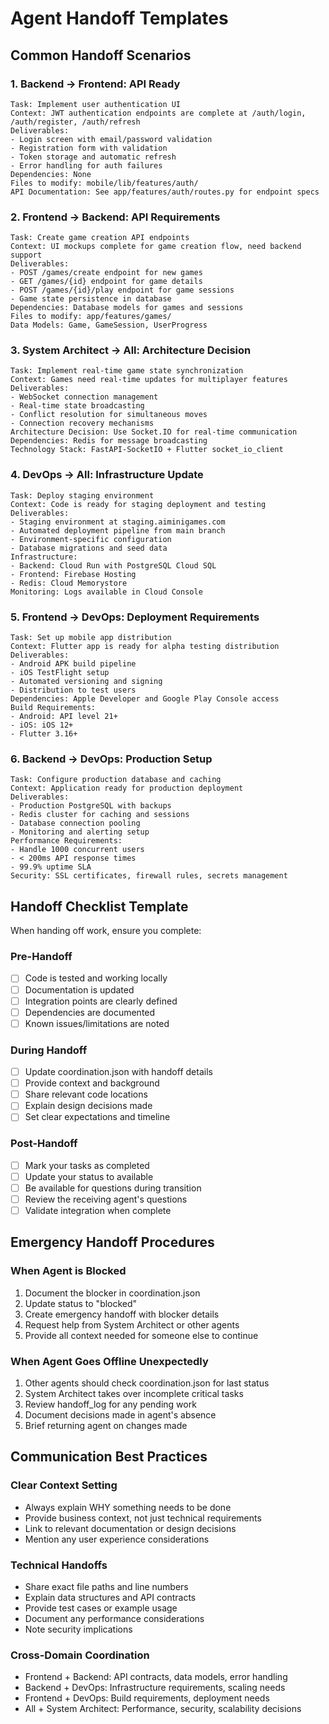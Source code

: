 # Agent Handoff Templates

## Common Handoff Scenarios

### 1. Backend → Frontend: API Ready
```
Task: Implement user authentication UI
Context: JWT authentication endpoints are complete at /auth/login, /auth/register, /auth/refresh
Deliverables:
- Login screen with email/password validation
- Registration form with validation
- Token storage and automatic refresh
- Error handling for auth failures
Dependencies: None
Files to modify: mobile/lib/features/auth/
API Documentation: See app/features/auth/routes.py for endpoint specs
```

### 2. Frontend → Backend: API Requirements
```
Task: Create game creation API endpoints
Context: UI mockups complete for game creation flow, need backend support
Deliverables:
- POST /games/create endpoint for new games
- GET /games/{id} endpoint for game details
- POST /games/{id}/play endpoint for game sessions
- Game state persistence in database
Dependencies: Database models for games and sessions
Files to modify: app/features/games/
Data Models: Game, GameSession, UserProgress
```

### 3. System Architect → All: Architecture Decision
```
Task: Implement real-time game state synchronization
Context: Games need real-time updates for multiplayer features
Deliverables:
- WebSocket connection management
- Real-time state broadcasting
- Conflict resolution for simultaneous moves
- Connection recovery mechanisms  
Architecture Decision: Use Socket.IO for real-time communication
Dependencies: Redis for message broadcasting
Technology Stack: FastAPI-SocketIO + Flutter socket_io_client
```

### 4. DevOps → All: Infrastructure Update
```
Task: Deploy staging environment
Context: Code is ready for staging deployment and testing
Deliverables:
- Staging environment at staging.aiminigames.com
- Automated deployment pipeline from main branch
- Environment-specific configuration
- Database migrations and seed data
Infrastructure: 
- Backend: Cloud Run with PostgreSQL Cloud SQL
- Frontend: Firebase Hosting
- Redis: Cloud Memorystore
Monitoring: Logs available in Cloud Console
```

### 5. Frontend → DevOps: Deployment Requirements
```
Task: Set up mobile app distribution
Context: Flutter app is ready for alpha testing distribution
Deliverables:
- Android APK build pipeline
- iOS TestFlight setup
- Automated versioning and signing
- Distribution to test users
Dependencies: Apple Developer and Google Play Console access
Build Requirements: 
- Android: API level 21+
- iOS: iOS 12+
- Flutter 3.16+
```

### 6. Backend → DevOps: Production Setup
```
Task: Configure production database and caching
Context: Application ready for production deployment
Deliverables:
- Production PostgreSQL with backups
- Redis cluster for caching and sessions
- Database connection pooling
- Monitoring and alerting setup
Performance Requirements:
- Handle 1000 concurrent users
- < 200ms API response times
- 99.9% uptime SLA
Security: SSL certificates, firewall rules, secrets management
```

## Handoff Checklist Template

When handing off work, ensure you complete:

### Pre-Handoff
- [ ] Code is tested and working locally
- [ ] Documentation is updated
- [ ] Integration points are clearly defined
- [ ] Dependencies are documented
- [ ] Known issues/limitations are noted

### During Handoff
- [ ] Update coordination.json with handoff details
- [ ] Provide context and background
- [ ] Share relevant code locations
- [ ] Explain design decisions made
- [ ] Set clear expectations and timeline

### Post-Handoff
- [ ] Mark your tasks as completed
- [ ] Update your status to available
- [ ] Be available for questions during transition
- [ ] Review the receiving agent's questions
- [ ] Validate integration when complete

## Emergency Handoff Procedures

### When Agent is Blocked
1. Document the blocker in coordination.json
2. Update status to "blocked" 
3. Create emergency handoff with blocker details
4. Request help from System Architect or other agents
5. Provide all context needed for someone else to continue

### When Agent Goes Offline Unexpectedly  
1. Other agents should check coordination.json for last status
2. System Architect takes over incomplete critical tasks
3. Review handoff_log for any pending work
4. Document decisions made in agent's absence
5. Brief returning agent on changes made

## Communication Best Practices

### Clear Context Setting
- Always explain WHY something needs to be done
- Provide business context, not just technical requirements
- Link to relevant documentation or design decisions
- Mention any user experience considerations

### Technical Handoffs
- Share exact file paths and line numbers
- Explain data structures and API contracts
- Provide test cases or example usage
- Document any performance considerations
- Note security implications

### Cross-Domain Coordination
- Frontend + Backend: API contracts, data models, error handling
- Backend + DevOps: Infrastructure requirements, scaling needs
- Frontend + DevOps: Build requirements, deployment needs
- All + System Architect: Performance, security, scalability decisions